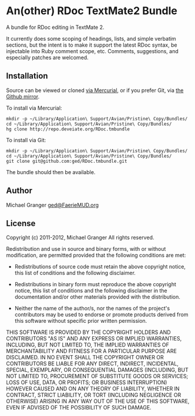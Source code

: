 # An(other) RDoc TextMate2 Bundle

A bundle for RDoc editing in TextMate 2.

It currently does some scoping of headings, lists, and simple verbatim 
sections, but the intent is to make it support the latest RDoc syntax, be 
injectable into Ruby comment scope, etc. Comments, suggestions, and especially 
patches are welcomed.


## Installation

Source can be viewed or cloned [via Mercurial][hgrepo], or if you prefer Git, via [the Github mirror][github].

To install via Mercurial:

	mkdir -p ~/Library/Application\ Support/Avian/Pristine\ Copy/Bundles/
	cd ~/Library/Application\ Support/Avian/Pristine\ Copy/Bundles/
	hg clone http://repo.deveiate.org/RDoc.tmbundle

To install via Git:

	mkdir -p ~/Library/Application\ Support/Avian/Pristine\ Copy/Bundles/
	cd ~/Library/Application\ Support/Avian/Pristine\ Copy/Bundles/
	git clone git@github.com:ged/RDoc.tmbundle.git

The bundle should then be available.


## Author

Michael Granger <ged@FaerieMUD.org>


## License

Copyright (c) 2011-2012, Michael Granger
All rights reserved.

Redistribution and use in source and binary forms, with or without modification, are permitted provided that the following conditions are met:

* Redistributions of source code must retain the above copyright notice, this list of conditions and the following disclaimer.

* Redistributions in binary form must reproduce the above copyright notice, this list of conditions and the following disclaimer in the documentation and/or other materials provided with the distribution.

* Neither the name of the author/s, nor the names of the project's contributors may be used to endorse or promote products derived from this software without specific prior written permission.

THIS SOFTWARE IS PROVIDED BY THE COPYRIGHT HOLDERS AND CONTRIBUTORS "AS IS" AND ANY EXPRESS OR IMPLIED WARRANTIES, INCLUDING, BUT NOT LIMITED TO, THE IMPLIED WARRANTIES OF MERCHANTABILITY AND FITNESS FOR A PARTICULAR PURPOSE ARE DISCLAIMED. IN NO EVENT SHALL THE COPYRIGHT OWNER OR CONTRIBUTORS BE LIABLE FOR ANY DIRECT, INDIRECT, INCIDENTAL, SPECIAL, EXEMPLARY, OR CONSEQUENTIAL DAMAGES (INCLUDING, BUT NOT LIMITED TO, PROCUREMENT OF SUBSTITUTE GOODS OR SERVICES; LOSS OF USE, DATA, OR PROFITS; OR BUSINESS INTERRUPTION) HOWEVER CAUSED AND ON ANY THEORY OF LIABILITY, WHETHER IN CONTRACT, STRICT LIABILITY, OR TORT (INCLUDING NEGLIGENCE OR OTHERWISE) ARISING IN ANY WAY OUT OF THE USE OF THIS SOFTWARE, EVEN IF ADVISED OF THE POSSIBILITY OF SUCH DAMAGE. 


[hgrepo]: http://repo.deveiate.org/RDoc.tmbundle
[github]: https://github.com/ged/RDoc.tmbundle


